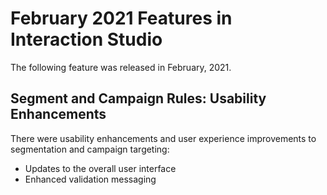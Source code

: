 

# February 2021 Features in Interaction Studio

The following feature was released in February, 2021.

## Segment and Campaign Rules: Usability Enhancements

There were usability enhancements and user experience improvements to
segmentation and campaign targeting:

  * Updates to the overall user interface
  * Enhanced validation messaging

